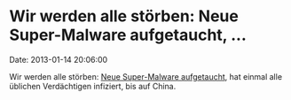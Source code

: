Wir werden alle störben: Neue Super-Malware aufgetaucht, \...
=============================================================

Date: 2013-01-14 20:06:00

Wir werden alle störben: [Neue Super-Malware
aufgetaucht](http://www.wired.com/threatlevel/2013/01/red-october-spy-campaign/all/),
hat einmal alle üblichen Verdächtigen infiziert, bis auf China.
